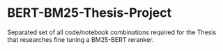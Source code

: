 # BERT-BM25-Thesis-Project
Separated set of all code/notebook combinations required for the Thesis that researches fine tuning a BM25-BERT reranker.
